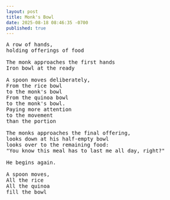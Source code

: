 ```yaml
---
layout: post
title: Monk's Bowl
date: 2025-08-18 08:46:35 -0700
published: true
---
```

<pre class="poem">
A row of hands,
holding offerings of food

The monk approaches the first hands
Iron bowl at the ready

A spoon moves deliberately,
From the rice bowl
to the monk's bowl
From the quinoa bowl
to the monk's bowl.
Paying more attention
to the movement
than the portion

The monks approaches the final offering,
looks down at his half-empty bowl
looks over to the remaining food:
"You know this meal has to last me all day, right?"

He begins again.

A spoon moves,
All the rice
All the quinoa
fill the bowl
</pre>
